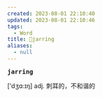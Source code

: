 ```yaml
---
created: 2023-08-01 22:10:40
updated: 2023-08-01 22:10:46
tags:
  - Word
title: 📖jarring
aliases:
  - null
---
```


<pre><strong>jarring</strong></pre>
['dʒɑ:ɪŋ]
adj. 刺⽿的，不和谐的
